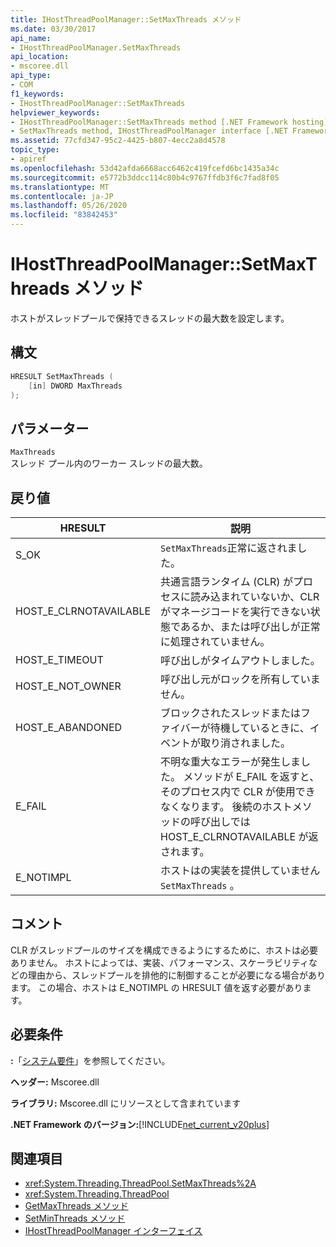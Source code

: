 ```yaml
---
title: IHostThreadPoolManager::SetMaxThreads メソッド
ms.date: 03/30/2017
api_name:
- IHostThreadPoolManager.SetMaxThreads
api_location:
- mscoree.dll
api_type:
- COM
f1_keywords:
- IHostThreadPoolManager::SetMaxThreads
helpviewer_keywords:
- IHostThreadPoolManager::SetMaxThreads method [.NET Framework hosting]
- SetMaxThreads method, IHostThreadPoolManager interface [.NET Framework hosting]
ms.assetid: 77cfd347-95c2-4425-b807-4ecc2a8d4578
topic_type:
- apiref
ms.openlocfilehash: 53d42afda6668acc6462c419fcefd6bc1435a34c
ms.sourcegitcommit: e5772b3ddcc114c80b4c9767ffdb3f6c7fad8f05
ms.translationtype: MT
ms.contentlocale: ja-JP
ms.lasthandoff: 05/26/2020
ms.locfileid: "83842453"
---
```

# <a name="ihostthreadpoolmanagersetmaxthreads-method"></a>IHostThreadPoolManager::SetMaxThreads メソッド
ホストがスレッドプールで保持できるスレッドの最大数を設定します。  
  
## <a name="syntax"></a>構文  
  
```cpp  
HRESULT SetMaxThreads (  
    [in] DWORD MaxThreads  
);  
```  
  
## <a name="parameters"></a>パラメーター  
 `MaxThreads`  
 スレッド プール内のワーカー スレッドの最大数。  
  
## <a name="return-value"></a>戻り値  
  
|HRESULT|説明|  
|-------------|-----------------|  
|S_OK|`SetMaxThreads`正常に返されました。|  
|HOST_E_CLRNOTAVAILABLE|共通言語ランタイム (CLR) がプロセスに読み込まれていないか、CLR がマネージコードを実行できない状態であるか、または呼び出しが正常に処理されていません。|  
|HOST_E_TIMEOUT|呼び出しがタイムアウトしました。|  
|HOST_E_NOT_OWNER|呼び出し元がロックを所有していません。|  
|HOST_E_ABANDONED|ブロックされたスレッドまたはファイバーが待機しているときに、イベントが取り消されました。|  
|E_FAIL|不明な重大なエラーが発生しました。 メソッドが E_FAIL を返すと、そのプロセス内で CLR が使用できなくなります。 後続のホストメソッドの呼び出しでは HOST_E_CLRNOTAVAILABLE が返されます。|  
|E_NOTIMPL|ホストはの実装を提供していません `SetMaxThreads` 。|  
  
## <a name="remarks"></a>コメント  
 CLR がスレッドプールのサイズを構成できるようにするために、ホストは必要ありません。 ホストによっては、実装、パフォーマンス、スケーラビリティなどの理由から、スレッドプールを排他的に制御することが必要になる場合があります。 この場合、ホストは E_NOTIMPL の HRESULT 値を返す必要があります。  
  
## <a name="requirements"></a>必要条件  
 **:**「[システム要件](../../get-started/system-requirements.md)」を参照してください。  
  
 **ヘッダー:** Mscoree.dll  
  
 **ライブラリ:** Mscoree.dll にリソースとして含まれています  
  
 **.NET Framework のバージョン:**[!INCLUDE[net_current_v20plus](../../../../includes/net-current-v20plus-md.md)]  
  
## <a name="see-also"></a>関連項目

- <xref:System.Threading.ThreadPool.SetMaxThreads%2A>
- <xref:System.Threading.ThreadPool>
- [GetMaxThreads メソッド](ihostthreadpoolmanager-getmaxthreads-method.md)
- [SetMinThreads メソッド](ihostthreadpoolmanager-setminthreads-method.md)
- [IHostThreadPoolManager インターフェイス](ihostthreadpoolmanager-interface.md)
